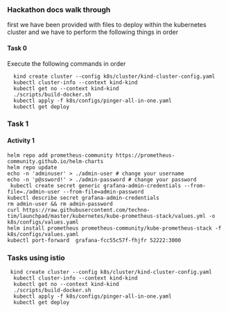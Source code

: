 ### Hackathon docs walk through

first we have been provided with files to deploy within the kubernetes cluster and we have to perform the following things in order


#### Task 0

Execute the following commands in order
```
  kind create cluster --config k8s/cluster/kind-cluster-config.yaml 
  kubectl cluster-info --context kind-kind
  kubectl get no --context kind-kind
  ./scripts/build-docker.sh  
  kubectl apply -f k8s/configs/pinger-all-in-one.yaml 
  kubectl get deploy
```

### Task 1

#### Activity 1

```
helm repo add prometheus-community https://prometheus-community.github.io/helm-charts
helm repo update
echo -n 'adminuser' > ./admin-user # change your username
echo -n 'p@ssword!' > ./admin-password # change your password
 kubectl create secret generic grafana-admin-credentials --from-file=./admin-user --from-file=admin-password 
kubectl describe secret grafana-admin-credentials
rm admin-user && rm admin-password
curl https://raw.githubusercontent.com/techno-tim/launchpad/master/kubernetes/kube-prometheus-stack/values.yml -o k8s/configs/values.yaml
helm install prometheus prometheus-community/kube-prometheus-stack -f k8s/configs/values.yaml
kubectl port-forward  grafana-fcc55c57f-fhjfr 52222:3000

```

### Tasks using istio

```
 kind create cluster --config k8s/cluster/kind-cluster-config.yaml 
  kubectl cluster-info --context kind-kind
  kubectl get no --context kind-kind
  ./scripts/build-docker.sh  
  kubectl apply -f k8s/configs/pinger-all-in-one.yaml 
  kubectl get deploy
  
```